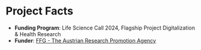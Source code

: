 # Project Facts

- **Funding Program**: Life Science Call 2024, Flagship Project Digitalization & Health Research  
- **Funder**: [FFG - The Austrian Research Promotion Agency](https://www.ffg.at/)
